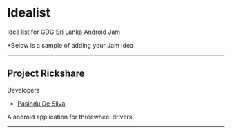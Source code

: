 # Idealist
Idea list for GDG Sri Lanka Android Jam 


*Below is a sample of adding your Jam Idea

----

## Project Rickshare


Developers
  * [Pasindu De Silva](https://github.com/pasindud)

A android application for threewheel drivers.

-----
